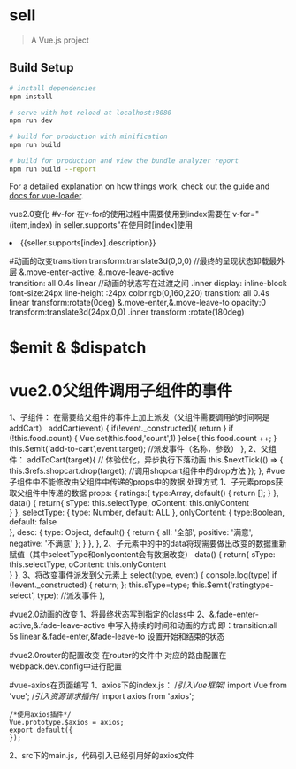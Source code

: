 # sell

> A Vue.js project

## Build Setup

``` bash
# install dependencies
npm install

# serve with hot reload at localhost:8080
npm run dev

# build for production with minification
npm run build

# build for production and view the bundle analyzer report
npm run build --report
```

For a detailed explanation on how things work, check out the [guide](http://vuejs-templates.github.io/webpack/) and [docs for vue-loader](http://vuejs.github.io/vue-loader).

vue2.0变化
#v-for 
在v-for的使用过程中需要使用到index需要在 v-for="(item,index) in seller.supports"在使用时[index]使用
 <li class="support-item border-1px" :key="item" v-for="(item,index) in seller.supports">
    <span class="icon" :class="classMap[seller.supports[index].type]" ></span>
    <span class="text">{{seller.supports[index].description}}</span>
</li>

#动画的改变transition
 transform:translate3d(0,0,0)   //最终的呈现状态卸载最外层
&.move-enter-active, &.move-leave-active  
        transition: all 0.4s linear  //动画的状态写在过渡之间
    .inner
        display: inline-block
        font-size:24px
        line-height :24px
        color:rgb(0,160,220)
        transition: all 0.4s linear 
        transform:rotate(0deg)
&.move-enter,&.move-leave-to
    opacity:0
    transform:translate3d(24px,0,0)
    .inner
        transform :rotate(180deg)

# $emit & $dispatch 
# vue2.0父组件调用子组件的事件
1、子组件：
  在需要给父组件的事件上加上派发（父组件需要调用的时间啊是addCart）
  addCart(event) {
        if(!event._constructed){
            return
        }
        if (!this.food.count) {
            Vue.set(this.food,'count',1)
        }else{
            this.food.count ++;
        }
        this.$emit('add-to-cart',event.target);   //派发事件（名称，参数）
    },
2、父组件：
    <cartcontrol :food="food"  v-on:add-to-cart="addToCart"></cartcontrol>
    addToCart(target){
        // 体验优化，异步执行下落动画
        this.$nextTick(() => {
            this.$refs.shopcart.drop(target);   //调用shopcart组件中的drop方法
        });
    },
#vue子组件中不能修改由父组件中传递的props中的数据
处理方式
1、子元素props获取父组件中传递的数据
    props: {
       ratings:{
            type:Array,
            default() {
               return [];
            }
        },
        data() {
          return{
            sType: this.selectType,
            oContent: this.onlyContent  
          }
        },
        selectType: {
            type: Number,
            default: ALL
        },
        onlyContent: {
            type:Boolean,
            default: false   
        },
        desc: {
            type: Object,
            default() {
               return {
                  all: '全部',
                  positive: '满意',
                  negative: '不满意'
               };
            }
        },
    },
2、子元素中的中的data将现需要做出改变的数据重新赋值（其中selectType和onlycontent会有数据改变）
    data() {
        return{
            sType: this.selectType,
            oContent: this.onlyContent  
        }
    },
3、将改变事件派发到父元素上
 select(type, event) {
            console.log(type)
            if (!event._constructed) {
                return;
            };
            this.sType=type;
            this.$emit('ratingtype-select', type);  //派发事件
        },

#vue2.0动画的改变
1、将最终状态写到指定的class中
2、&.fade-enter-active,&.fade-leave-active 中写入持续的时间和动画的方式
     即：transition:all 5s linear
   &.fade-enter,&fade-leave-to
     设置开始和结束的状态

#vue2.0router的配置改变
在router的文件中
对应的路由配置在webpack.dev.config中进行配置

#vue-axios在页面编写
1、axios下的index.js：
   /*引入Vue框架*/
    import Vue from 'vue';
    /*引入资源请求插件*/
    import axios from 'axios';

    /*使用axios插件*/
    Vue.prototype.$axios = axios;
    export default({
    });
2、src下的main.js，代码引入已经引用好的axios文件